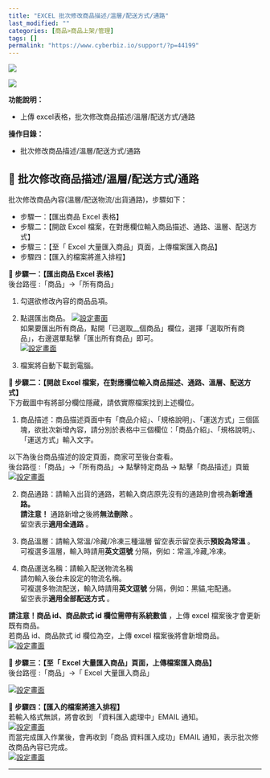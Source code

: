 ```yaml
---
title: "EXCEL 批次修改商品描述/溫層/配送方式/通路"
last_modified: ""
categories: [商品>商品上架/管理]
tags: []
permalink: "https://www.cyberbiz.io/support/?p=44199"
---
```


![](https://www.cyberbiz.io/support/wp-content/uploads/適用站別.png)

[![](https://www.cyberbiz.io/support/wp-content/uploads/台灣站.png)](https://www.cyberbiz.io/support/?page_id=2490)

**功能說明：**  

* 上傳 excel表格，批次修改商品描述/溫層/配送方式/通路

**操作目錄：**

* 批次修改商品描述/溫層/配送方式/通路

## 📌 批次修改商品描述/溫層/配送方式/通路


批次修改商品內容(溫層/配送物流/出貨通路)，步驟如下：  

* 步驟一：【匯出商品 Excel 表格】
* 步驟二：【開啟 Excel 檔案，在對應欄位輸入商品描述、通路、溫層、配送方式】
* 步驟三：【至「 Excel 大量匯入商品」頁面，上傳檔案匯入商品】
* 步驟四：【匯入的檔案將進入排程】

**📍 步驟一：【匯出商品 Excel 表格】**  
後台路徑 :「商品」→「所有商品」  


1. 勾選欲修改內容的商品品項。


2. 點選匯出商品。
[![設定畫面](https://www.cyberbiz.io/helpcenter/wp-content/uploads/批次修改商品資料1.png)](https://www.cyberbiz.io/helpcenter/wp-content/uploads/批次修改商品資料1.png)  
如果要匯出所有商品，點開「已選取__個商品」欄位，選擇「選取所有商品」，右邊選單點擊「匯出所有商品」即可。  
[![設定畫面](https://www.cyberbiz.io/helpcenter/wp-content/uploads/批次修改商品資料2.png)](https://www.cyberbiz.io/helpcenter/wp-content/uploads/批次修改商品資料2.png)  


3. 檔案將自動下載到電腦。

**📍 步驟二：【開啟 Excel 檔案，在對應欄位輸入商品描述、通路、溫層、配送方式】**  
下方截圖中有將部分欄位隱藏，請依實際檔案找到上述欄位。

1. 商品描述：商品描述頁面中有「商品介紹」、「規格說明」、「運送方式」三個區塊，欲批次新增內容，請分別於表格中三個欄位：「商品介紹」、「規格說明」、「運送方式」輸入文字。  

以下為後台商品描述的設定頁面，商家可至後台查看。  
後台路徑 :「商品」→「所有商品」→ 點擊特定商品 → 點擊「商品描述」頁籤  
[![設定畫面](https://www.cyberbiz.io/helpcenter/wp-content/uploads/批次修改商品資料7.png)](https://www.cyberbiz.io/helpcenter/wp-content/uploads/批次修改商品資料7.png)

2. 商品通路：請輸入出貨的通路，若輸入商店原先沒有的通路則會視為**新增通路。**  
**請注意！** 通路新增之後將**無法刪除** 。  
留空表示**適用全通路** 。



3. 商品溫層：請輸入常溫/冷藏/冷凍三種溫層 留空表示留空表示**預設為常溫** 。  
可複選多溫層，輸入時請用**英文逗號** 分隔，例如：常溫,冷藏,冷凍。



4. 商品運送名稱：請輸入配送物流名稱  
請勿輸入後台未設定的物流名稱。  
可複選多物流配送，輸入時請用**英文逗號** 分隔，例如：黑貓,宅配通。  
留空表示**適用全部配送方式** 。  

**請注意！商品 id、商品款式 id 欄位需帶有系統數值** ，上傳 excel 檔案後才會更新既有商品。  
若商品 id、商品款式 id 欄位為空，上傳 excel 檔案後將會新增商品。
[![設定畫面](https://www.cyberbiz.io/helpcenter/wp-content/uploads/批次修改商品資料3.png)](https://www.cyberbiz.io/helpcenter/wp-content/uploads/批次修改商品資料3.png)  

**📍 步驟三：【至「 Excel 大量匯入商品」頁面，上傳檔案匯入商品】**  
後台路徑 :「商品」→「 Excel 大量匯入商品」  

[![設定畫面](https://www.cyberbiz.io/helpcenter/wp-content/uploads/批次修改商品資料4.png)](https://www.cyberbiz.io/helpcenter/wp-content/uploads/批次修改商品資料4.png)  

**📍 步驟四：【匯入的檔案將進入排程】**  
若輸入格式無誤，將會收到 「資料匯入處理中」EMAIL 通知。  
[![設定畫面](https://www.cyberbiz.io/helpcenter/wp-content/uploads/批次修改商品資料5.png)](https://www.cyberbiz.io/helpcenter/wp-content/uploads/批次修改商品資料5.png)  
而當完成匯入作業後，會再收到「商品 資料匯入成功」EMAIL 通知，表示批次修改商品內容已完成。  
[![設定畫面](https://www.cyberbiz.io/helpcenter/wp-content/uploads/批次修改商品資料6.png)](https://www.cyberbiz.io/helpcenter/wp-content/uploads/批次修改商品資料6.png)

* * *




